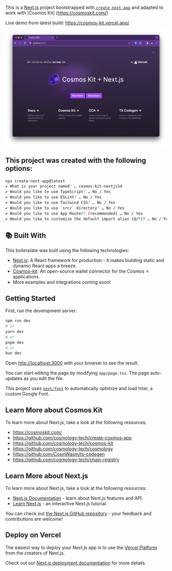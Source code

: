 This is a [Next.js](https://nextjs.org/) project bootstrapped with [`create-next-app`](https://github.com/vercel/next.js/tree/canary/packages/create-next-app) and adapted to work with [Cosmos Kit] (https://cosmoskit.com/)

Live demo from latest build: https://cosmos-kit.vercel.app/

![Alt text](image.png)

## This project was created with the following options:

```bash
npx create-next-app@latest
✔ What is your project named? … cosmos-kit-nextjs14
✔ Would you like to use TypeScript? … No / Yes
✔ Would you like to use ESLint? … No / Yes
✔ Would you like to use Tailwind CSS? … No / Yes
✔ Would you like to use `src/` directory? … No / Yes
✔ Would you like to use App Router? (recommended) … No / Yes
✔ Would you like to customize the default import alias (@/*)? … No / Yes
```

## 📚 Built With

This boilerplate was built using the following technologies:

- [Next.js](https://nextjs.org/): A React framework for production - it makes building static and dynamic React apps a breeze.
- [Cosmos-kit](https://cosmoskit.com/): An open-source wallet connector for the Cosmos ⚛️
applications.
- More examples and integrations coming soon!

## Getting Started

First, run the development server:

```bash
npm run dev
# or
yarn dev
# or
pnpm dev
# or
bun dev
```

Open [http://localhost:3000](http://localhost:3000) with your browser to see the result.

You can start editing the page by modifying `app/page.tsx`. The page auto-updates as you edit the file.

This project uses [`next/font`](https://nextjs.org/docs/basic-features/font-optimization) to automatically optimize and load Inter, a custom Google Font.

## Learn More about Cosmos Kit
To learn more about Next.js, take a look at the following resources: 

- https://cosmoskit.com/
- https://github.com/cosmology-tech/create-cosmos-app
- https://github.com/cosmology-tech/cosmos-kit
- https://github.com/cosmology-tech/cosmology
- https://github.com/CosmWasm/ts-codegen
- https://github.com/cosmology-tech/chain-registry


## Learn More about Next.js

To learn more about Next.js, take a look at the following resources:

- [Next.js Documentation](https://nextjs.org/docs) - learn about Next.js features and API.
- [Learn Next.js](https://nextjs.org/learn) - an interactive Next.js tutorial.

You can check out [the Next.js GitHub repository](https://github.com/vercel/next.js/) - your feedback and contributions are welcome!

## Deploy on Vercel

The easiest way to deploy your Next.js app is to use the [Vercel Platform](https://vercel.com/new?utm_medium=default-template&filter=next.js&utm_source=create-next-app&utm_campaign=create-next-app-readme) from the creators of Next.js.

Check out our [Next.js deployment documentation](https://nextjs.org/docs/deployment) for more details.
